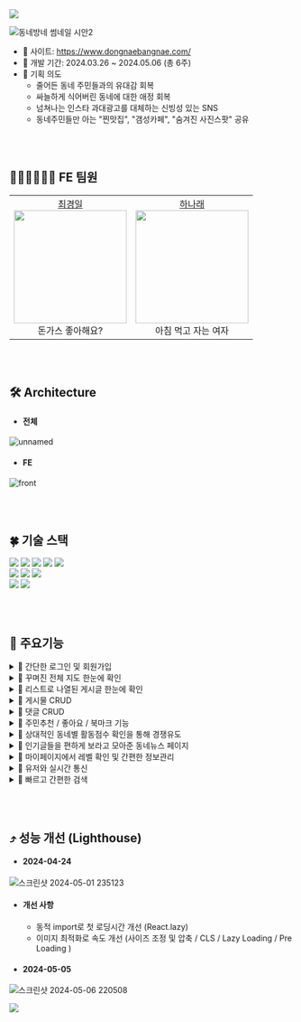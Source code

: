 <img src="https://capsule-render.vercel.app/api?type=waving&color=0:85daff,100:6799fe&height=100" />

![동네방네 썸네일 시안2](https://github.com/Nawabali-project/Nawabali-FE/assets/80045891/a0a3aa24-c2a2-46f9-872a-b66258c6d6ce)

* 🔗 사이트: https://www.dongnaebangnae.com/
* 📆 개발 기간: 2024.03.26 ~ 2024.05.06 (총 6주)
* 🌱 기획 의도
  * 줄어든 동네 주민들과의 유대감 회복
  * 싸늘하게 식어버린 동네에 대한 애정 회복
  * 넘쳐나는 인스타 과대광고를 대체하는 신빙성 있는 SNS
  * 동네주민들만 아는 "찐맛집", "갬성카페", "숨겨진 사진스팟" 공유


<br><br>
## 🧑🏻‍💻👩🏻‍💻 FE 팀원
<table>
  <tbody>
    <tr>
      <td align="center">
        <a href="https://github.com/inhachoi">최경일</a><br />
        <img src="https://scontent-ssn1-1.cdninstagram.com/v/t51.2885-15/387265705_688108082998779_5231387308078165349_n.jpg?stp=dst-jpg_s150x150&_nc_ht=scontent-ssn1-1.cdninstagram.com&_nc_cat=103&_nc_ohc=VqkETrfmL_EQ7kNvgEz6-fE&edm=AGXveE0BAAAA&ccb=7-5&oh=00_AfAokniF-Ao9PXx3EFNym1c8mseIwhiJYnrkuLYkRZ5aaA&oe=66382C92&_nc_sid=cf751b" width="200px;" alt=""/><br />
         돈가스 좋아해요? <br />
        </td>
      <td align="center">
        <a href="https://github.com/1roo">하나래</a><br />
        <img src="https://scontent-ssn1-1.cdninstagram.com/v/t51.12442-15/69368022_980938318926608_4714438118412745851_n.jpg?stp=c0.398.1024.1024a_dst-jpg_e35_s150x150&_nc_ht=scontent-ssn1-1.cdninstagram.com&_nc_cat=108&_nc_ohc=YjyM_2KJLjcQ7kNvgGYoJvc&edm=AGXveE0BAAAA&ccb=7-5&oh=00_AfANWQdR07IR3pkt-AVZfkHDuHN0o4KrN9koCeWCXOnnyw&oe=66343A24&_nc_sid=cf751b" width="200px;" alt=""/><br />
         아침 먹고 자는 여자 <br />
        </td>
    </tr>
  </tbody>
</table>


<br><br>
## 🛠 Architecture
* #### 전체
![unnamed](https://github.com/Nawabali-project/Nawabali-FE/assets/80045891/6eba048d-a713-4574-82f6-25e68319b121)
<br>
* #### FE
![front](https://github.com/Nawabali-project/Nawabali-FE/assets/80045891/d47032a5-765c-4027-8d27-c96f0e5e20a3)



<br><br>
## 🍀 기술 스택
<div align='left'>
  <img src="https://img.shields.io/badge/html5-E34F26?style=for-the-badge&logo=html5&logoColor=white"> 
  <img src="https://img.shields.io/badge/css-1572B6?style=for-the-badge&logo=css3&logoColor=white"> 
  <img src="https://img.shields.io/badge/javascript-F7DF1E?style=for-the-badge&logo=javascript&logoColor=black"> 
  <img src="https://img.shields.io/badge/TypeScript-3178C6?style=for-the-badge&logo=typescript&logoColor=white">
  <img src="https://img.shields.io/badge/react-61DAFB?style=for-the-badge&logo=react&logoColor=black"> 
  <br>
  <img src="https://img.shields.io/badge/socket.io--client-007CE2?style=for-the-badge&logo=axios&logoColor=white">
  <img src="https://img.shields.io/badge/Axios-%23593d88.svg?style=for-the-badge&logoColor=000000">
  <img src="https://img.shields.io/badge/styled--components-DB7093?style=for-the-badge&logo=styled-components&logoColor=white">
  <br>
  <img src="https://img.shields.io/badge/github-181717?style=for-the-badge&logo=github&logoColor=white">
  <img src="https://img.shields.io/badge/git-F05032?style=for-the-badge&logo=git&logoColor=white">
  <br>
</div>

<br><br>
## 🔎 주요기능

<details>
<summary>🌟 간단한 로그인 및 회원가입</summary>
<br>

- 로컬 로그인 / 회원가입 (이메일 인증기능)
- 소셜 로그인 (kakao)

</details>

<details>
<summary>🌟 꾸며진 전체 지도 한눈에 확인</summary>
<br>

- 지도 API 연동 (kakao)
- 게시물 작성시 해당위치에 게시물이 놓아짐
- 지역 / 카테고리 별로 이동 및 분류 가능

</details>

<details>
<summary>🌟 리스트로 나열된 게시글 한눈에 확인</summary>
<br>

- 지역 / 카테고리 별로 분류 가능

</details>

<details>
<summary>🌟 게시물 CRUD</summary>
<br>

- 게시물 작성은 본인 동네에만 작성 가능

</details>

<details>
<summary>🌟 댓글 CRUD</summary>
<br>

- 댓글을 통해 사람들과 소통

</details>

<details>
<summary>🌟 주민추천 / 좋아요 / 북마크 기능</summary>
<br>

- 주민추천은 게시물이 작성된 동네의 주민만 클릭 가능
- 좋아요는 외부주민도 클릭 가능
- 북마크를 통해 맘에 드는 게시물 저장해두기

</details>

<details>
<summary>🌟 상대적인 동네별 활동점수 확인을 통해 경쟁유도</summary>
<br>

- 서울시 25개 구를 경계선으로 나누고 클릭시 점수를 쉽게 확인할 수 있게함
- '구'별 주민추천 수 + 게시물 수로 점수 측정
- 점수가 상대적으로 높은 지역일수록 색을 진하게 표시
- 해당 구에 가장 많은 게시물 카테고리가 사진으로 뜸

</details>

<details>
<summary>🌟 인기글들을 편하게 보라고 모아준 동네뉴스 페이지</summary>
<br>

- 자동 및 수동으로 동적으로 동작하는 화면으로 편하게 확인
- 지역별로 일주일간 사람들이 가장 많이 찾은 게시글들 확인
- 본인 지역의 인기 게시글 확인
- 다른 지역의 인기 게시글 확인
- 카테고리별로 인기많은 동네와 해당 게시글 확인

</details>

<details>
<summary>🌟 마이페이지에서 레벨 확인 및 간편한 정보관리</summary>
<br>

- 프로필 사진에 레벨에 따른 귀여운 모자 표시 (주민 / 토박이 / 터줏대감)
- 다양한 개인정보 수정 가능 (닉네임, 거주지역, 프로필 사진 ...)
- 내가 쓴 게시물과 북마크해둔 게시물 확인 가능

</details>

<details>
<summary>🌟 유저와 실시간 통신</summary>
<br>

- 1:1 실시간으로 익명의 유저와 소통

</details>

<details>
<summary>🌟 빠르고 간편한 검색</summary>
<br>

- 게시물 내용으로 빠른 검색 가능

</details>

  

<br><br>
## ⤴️ 성능 개선 (Lighthouse)

* #### 2024-04-24
![스크린샷 2024-05-01 235123](https://github.com/Nawabali-project/Nawabali-FE/assets/80045891/5f937f8d-3b2d-44ad-9be0-ec1b61fce0e9)

* #### 개선 사항
  * 동적 import로 첫 로딩시간 개선 (React.lazy)
  * 이미지 최적화로 속도 개선 (사이즈 조정 및 압축 / CLS / Lazy Loading / Pre Loading )

* #### 2024-05-05
![스크린샷 2024-05-06 220508](https://github.com/Nawabali-project/Nawabali-FE/assets/80045891/bce8b2fc-c88a-495f-a68d-4aa6e38fe748)



<img src="https://capsule-render.vercel.app/api?type=waving&color=0:85daff,180:6799fe&height=100&section=footer" />
